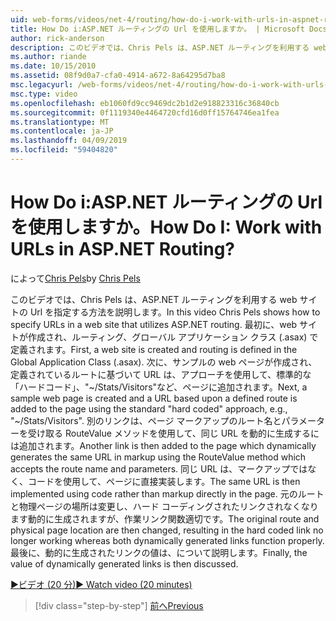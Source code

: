 ```yaml
---
uid: web-forms/videos/net-4/routing/how-do-i-work-with-urls-in-aspnet-routing
title: How Do i:ASP.NET ルーティングの Url を使用しますか。 | Microsoft Docs
author: rick-anderson
description: このビデオでは、Chris Pels は、ASP.NET ルーティングを利用する web サイトの Url を指定する方法を説明します。 最初に、web サイトが作成され、ルーティング、/gl. で定義されている.
ms.author: riande
ms.date: 10/15/2010
ms.assetid: 08f9d0a7-cfa0-4914-a672-8a64295d7ba8
msc.legacyurl: /web-forms/videos/net-4/routing/how-do-i-work-with-urls-in-aspnet-routing
msc.type: video
ms.openlocfilehash: eb1060fd9cc9469dc2b1d2e918823316c36840cb
ms.sourcegitcommit: 0f1119340e4464720cfd16d0ff15764746ea1fea
ms.translationtype: MT
ms.contentlocale: ja-JP
ms.lasthandoff: 04/09/2019
ms.locfileid: "59404820"
---
```

# <a name="how-do-i-work-with-urls-in-aspnet-routing"></a><span data-ttu-id="e7375-105">How Do i:ASP.NET ルーティングの Url を使用しますか。</span><span class="sxs-lookup"><span data-stu-id="e7375-105">How Do I: Work with URLs in ASP.NET Routing?</span></span>

<span data-ttu-id="e7375-106">によって[Chris Pels](https://twitter.com/chrispels)</span><span class="sxs-lookup"><span data-stu-id="e7375-106">by [Chris Pels](https://twitter.com/chrispels)</span></span>

<span data-ttu-id="e7375-107">このビデオでは、Chris Pels は、ASP.NET ルーティングを利用する web サイトの Url を指定する方法を説明します。</span><span class="sxs-lookup"><span data-stu-id="e7375-107">In this video Chris Pels shows how to specify URLs in a web site that utilizes ASP.NET routing.</span></span> <span data-ttu-id="e7375-108">最初に、web サイトが作成され、ルーティング、グローバル アプリケーション クラス (.asax) で定義されます。</span><span class="sxs-lookup"><span data-stu-id="e7375-108">First, a web site is created and routing is defined in the Global Application Class (.asax).</span></span> <span data-ttu-id="e7375-109">次に、サンプルの web ページが作成され、定義されているルートに基づいて URL は、アプローチを使用して、標準的な「ハードコード」、"~/Stats/Visitors"など、ページに追加されます。</span><span class="sxs-lookup"><span data-stu-id="e7375-109">Next, a sample web page is created and a URL based upon a defined route is added to the page using the standard "hard coded" approach, e.g., "~/Stats/Visitors".</span></span> <span data-ttu-id="e7375-110">別のリンクは、ページ マークアップのルート名とパラメーターを受け取る RouteValue メソッドを使用して、同じ URL を動的に生成するには追加されます。</span><span class="sxs-lookup"><span data-stu-id="e7375-110">Another link is then added to the page which dynamically generates the same URL in markup using the RouteValue method which accepts the route name and parameters.</span></span> <span data-ttu-id="e7375-111">同じ URL は、マークアップではなく、コードを使用して、ページに直接実装します。</span><span class="sxs-lookup"><span data-stu-id="e7375-111">The same URL is then implemented using code rather than markup directly in the page.</span></span> <span data-ttu-id="e7375-112">元のルートと物理ページの場所は変更し、ハード コーディングされたリンクされなくなります動的に生成されますが、作業リンク関数適切です。</span><span class="sxs-lookup"><span data-stu-id="e7375-112">The original route and physical page location are then changed, resulting in the hard coded link no longer working whereas both dynamically generated links function properly.</span></span> <span data-ttu-id="e7375-113">最後に、動的に生成されたリンクの値は、について説明します。</span><span class="sxs-lookup"><span data-stu-id="e7375-113">Finally, the value of dynamically generated links is then discussed.</span></span>

[<span data-ttu-id="e7375-114">&#9654;ビデオ (20 分)</span><span class="sxs-lookup"><span data-stu-id="e7375-114">&#9654; Watch video (20 minutes)</span></span>](https://channel9.msdn.com/Blogs/ASP-NET-Site-Videos/how-do-i-work-with-urls-in-aspnet-routing)

> [!div class="step-by-step"]
> [<span data-ttu-id="e7375-115">前へ</span><span class="sxs-lookup"><span data-stu-id="e7375-115">Previous</span></span>](how-do-i-use-routing-with-aspnet-web-forms.md)
